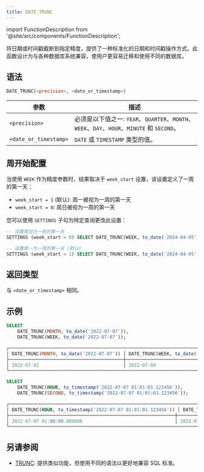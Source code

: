 ```yaml
---
title: DATE_TRUNC
---
```

import FunctionDescription from '@site/src/components/FunctionDescription';

<FunctionDescription description="引入或更新: v1.2.745"/>

将日期或时间戳截断到指定精度，提供了一种标准化的日期和时间戳操作方式。此函数设计为与各种数据库系统兼容，使用户更容易迁移和使用不同的数据库。

## 语法

```sql
DATE_TRUNC(<precision>, <date_or_timestamp>)
```

| 参数                    | 描述                                                                                                |
|-----------------------|------------------------------------------------------------------------------------------------------------|
| `<precision>`         | 必须是以下值之一: `YEAR`、`QUARTER`、`MONTH`、`WEEK`、`DAY`、`HOUR`、`MINUTE` 和 `SECOND`。 |
| `<date_or_timestamp>` | `DATE` 或 `TIMESTAMP` 类型的值。                                                                     |

## 周开始配置

当使用 `WEEK` 作为精度参数时，结果取决于 `week_start` 设置，该设置定义了一周的第一天：

- `week_start = 1` (默认): 周一被视为一周的第一天
- `week_start = 0`: 周日被视为一周的第一天

您可以使用 `SETTINGS` 子句为特定查询更改此设置：

```sql
-- 设置周日为一周的第一天
SETTINGS (week_start = 0) SELECT DATE_TRUNC(WEEK, to_date('2024-04-05'));

-- 设置周一为一周的第一天 (默认)
SETTINGS (week_start = 1) SELECT DATE_TRUNC(WEEK, to_date('2024-04-05'));
```

## 返回类型

与 `<date_or_timestamp>` 相同。

## 示例

```sql
SELECT
    DATE_TRUNC(MONTH, to_date('2022-07-07')),
    DATE_TRUNC(WEEK, to_date('2022-07-07'));

┌────────────────────────────────────────────────────────────────────────────────────┐
│ DATE_TRUNC(MONTH, to_date('2022-07-07')) │ DATE_TRUNC(WEEK, to_date('2022-07-07')) │
├──────────────────────────────────────────┼─────────────────────────────────────────┤
│ 2022-07-01                               │ 2022-07-04                               │
└────────────────────────────────────────────────────────────────────────────────────┘
```

```sql
SELECT
    DATE_TRUNC(HOUR, to_timestamp('2022-07-07 01:01:01.123456')),
    DATE_TRUNC(SECOND, to_timestamp('2022-07-07 01:01:01.123456'));

┌────────────────────────────────────────────────────────────────────────────────────────────────────────────────────────────────────┐
│ DATE_TRUNC(HOUR, to_timestamp('2022-07-07 01:01:01.123456')) │ DATE_TRUNC(SECOND, to_timestamp('2022-07-07 01:01:01.123456')) │
├─────────────────────────────────────────────────────────────┼────────────────────────────────────────────────────────────────┤
│ 2022-07-07 01:00:00.000000                                  │ 2022-07-07 01:01:01.000000                                     │
└────────────────────────────────────────────────────────────────────────────────────────────────────────────────────────────────────┘
```

## 另请参阅

- [TRUNC](trunc.md): 提供类似功能，但使用不同的语法以更好地兼容 SQL 标准。